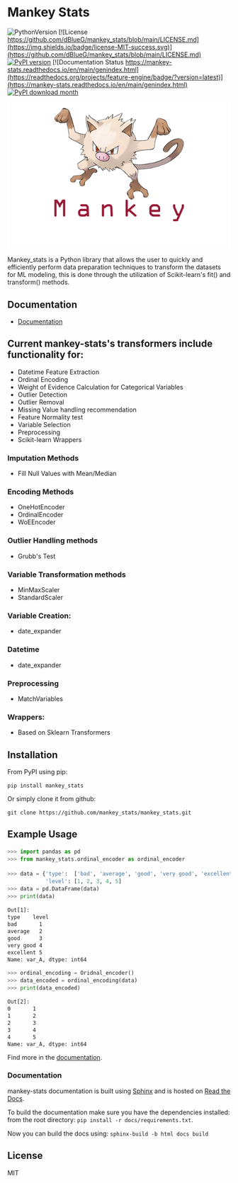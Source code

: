 # Mankey Stats

![PythonVersion](https://img.shields.io/badge/python-3.6%20|3.7%20|%203.8%20|%203.9-success)
[![License https://github.com/dBlueG/mankey_stats/blob/main/LICENSE.md](https://img.shields.io/badge/license-MIT-success.svg)](https://github.com/dBlueG/mankey_stats/blob/main/LICENSE.md)
[![PyPI version](https://badge.fury.io/py/feature-engine.svg)](https://badge.fury.io/py/feature-engine)
[![Documentation Status https://mankey-stats.readthedocs.io/en/main/genindex.html](https://readthedocs.org/projects/feature-engine/badge/?version=latest)](https://mankey-stats.readthedocs.io/en/main/genindex.html)
[![PyPI download month](https://img.shields.io/pypi/dm/ansicolortags.svg)](https://pypi.python.org/pypi/mankey_stats/)


![alt text](https://github.com/dBlueG/mankey_stats/blob/main/mankey.png)


Mankey_stats is a Python library that allows the user to quickly and efficiently perform data preparation techniques to transform the datasets for ML modeling, this is done through the utilization of Scikit-learn's fit() and transform() methods.


## Documentation

* [Documentation](https://mankey-stats.readthedocs.io/en/main/#)


## Current mankey-stats's transformers include functionality for:

* Datetime Feature Extraction
* Ordinal Encoding
* Weight of Evidence Calculation for Categorical Variables
* Outlier Detection 
* Outlier Removal
* Missing Value handling recommendation
* Feature Normality test
* Variable Selection
* Preprocessing
* Scikit-learn Wrappers

### Imputation Methods
* Fill Null Values with Mean/Median

### Encoding Methods
* OneHotEncoder
* OrdinalEncoder
* WoEEncoder

### Outlier Handling methods
* Grubb's Test

### Variable Transformation methods
* MinMaxScaler
* StandardScaler

### Variable Creation:
 * date_expander

### Datetime
 * date_expander
 
### Preprocessing
 * MatchVariables
 
### Wrappers:
 * Based on Sklearn Transformers

## Installation

From PyPI using pip:

```
pip install mankey_stats
```

Or simply clone it from github:

```
git clone https://github.com/mankey_stats/mankey_stats.git
```

## Example Usage

```python
>>> import pandas as pd
>>> from mankey_stats.ordinal_encoder as ordinal_encoder

>>> data = {'type':  ['bad', 'average', 'good', 'very good', 'excellent'],
            'level': [1, 2, 3, 4, 5]
>>> data = pd.DataFrame(data)
>>> print(data)
```

```
Out[1]:
type    level
bad       1
average   2
good      3
very good 4
excellent 5  
Name: var_A, dtype: int64
```
    
```python 
>>> ordinal_encoding = Oridnal_encoder()
>>> data_encoded = ordinal_encoding(data)
>>> print(data_encoded)
```

```
Out[2]:
0       1
1       2
2       3
3       4
4       5
Name: var_A, dtype: int64
```

Find more in the [documentation](https://mankey-stats.readthedocs.io/en/main/#).

### Documentation

mankey-stats documentation is built using [Sphinx](https://www.sphinx-doc.org) and is hosted on [Read the Docs](https://readthedocs.org/).

To build the documentation make sure you have the dependencies installed: from the root directory: ``pip install -r docs/requirements.txt``.

Now you can build the docs using: ``sphinx-build -b html docs build``


## License

MIT

